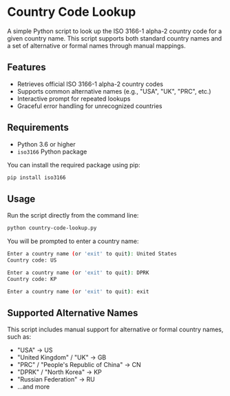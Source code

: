 # Country Code Lookup

A simple Python script to look up the ISO 3166-1 alpha-2 country code for a given country name. This script supports both standard country names and a set of alternative or formal names through manual mappings.

## Features

- Retrieves official ISO 3166-1 alpha-2 country codes
- Supports common alternative names (e.g., "USA", "UK", "PRC", etc.)
- Interactive prompt for repeated lookups
- Graceful error handling for unrecognized countries

## Requirements

- Python 3.6 or higher
- `iso3166` Python package

You can install the required package using pip:

```bash
pip install iso3166
```

## Usage

Run the script directly from the command line:

```bash
python country-code-lookup.py
```

You will be prompted to enter a country name:

```bash
Enter a country name (or 'exit' to quit): United States
Country code: US

Enter a country name (or 'exit' to quit): DPRK
Country code: KP

Enter a country name (or 'exit' to quit): exit
```

## Supported Alternative Names

This script includes manual support for alternative or formal country names, such as:

- "USA" → US
- "United Kingdom" / "UK" → GB
- "PRC" / "People's Republic of China" → CN
- "DPRK" / "North Korea" → KP
- "Russian Federation" → RU
- ...and more
